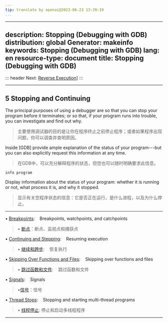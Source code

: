 ```yaml
---
tip: translate by openai@2023-06-23 13:39:19
...
```

---
description: Stopping (Debugging with GDB)
distribution: global
Generator: makeinfo
keywords: Stopping (Debugging with GDB)
lang: en
resource-type: document
title: Stopping (Debugging with GDB)
---
::: header
Next: [Reverse Execution](Reverse-Execution.html#Reverse-Execution)]
:::

---

## 5 Stopping and Continuing


The principal purposes of using a debugger are so that you can stop your program before it terminates; or so that, if your program runs into trouble, you can investigate and find out why.

> 主要使用调试器的目的是让你在程序终止之前停止程序；或者如果程序出现问题，你可以调查并查明原因。


Inside [GDB] provide ample explanation of the status of your program---but you can also explicitly request this information at any time.

> 在GDB中，可以充分解释程序的状态，但您也可以随时明确要求此信息。

`info program`


Display information about the status of your program: whether it is running or not, what process it is, and why it stopped.

> 显示有关您程序状态的信息：它是否正在运行，是什么进程，以及为什么停止。

---


• [Breakpoints](Breakpoints.html#Breakpoints):                                                                          Breakpoints, watchpoints, and catchpoints

> • [断点](Breakpoints.html#Breakpoints)：断点、监视点和捕获点

• [Continuing and Stepping](Continuing-and-Stepping.html#Continuing-and-Stepping):                                      Resuming execution

> • [继续和跨步](Continuing-and-Stepping.html#Continuing-and-Stepping):                                      恢复执行

• [Skipping Over Functions and Files](Skipping-Over-Functions-and-Files.html#Skipping-Over-Functions-and-Files):        Skipping over functions and files

> • [跳过函数和文件](Skipping-Over-Functions-and-Files.html#Skipping-Over-Functions-and-Files):        跳过函数和文件

• [Signals](Signals.html#Signals):                                                                                      Signals

> •[信号](Signals.html#Signals)：信号

• [Thread Stops](Thread-Stops.html#Thread-Stops):                                                                       Stopping and starting multi-thread programs

> • [线程停止](Thread-Stops.html#Thread-Stops): 停止和启动多线程程序

---
